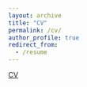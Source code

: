 ```yaml
---
layout: archive
title: "CV"
permalink: /cv/
author_profile: true
redirect_from:
  - /resume
---
```



[CV](https://abdullahaarafat.github.io/files/CV_Abdullah.pdf)
